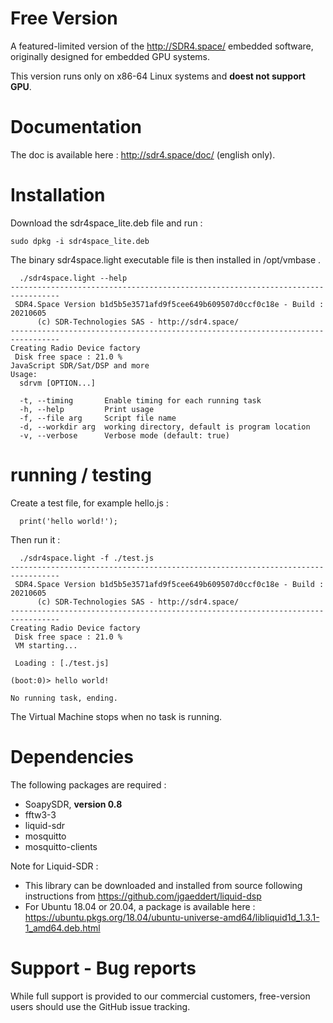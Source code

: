 # Free Version
A featured-limited version of the http://SDR4.space/ embedded software, originally designed for embedded GPU systems.

This version runs only on x86-64 Linux systems and __doest not support GPU__.

# Documentation

The doc is available here : http://sdr4.space/doc/ (english only).

# Installation

Download the sdr4space_lite.deb file and run :   
```
sudo dpkg -i sdr4space_lite.deb
```

The binary sdr4space.light executable file is then installed in /opt/vmbase . 

```
  ./sdr4space.light --help
---------------------------------------------------------------------------------
 SDR4.Space Version b1d5b5e3571afd9f5cee649b609507d0ccf0c18e - Build : 20210605
      (c) SDR-Technologies SAS - http://sdr4.space/
---------------------------------------------------------------------------------
Creating Radio Device factory
 Disk free space : 21.0 % 
JavaScript SDR/Sat/DSP and more
Usage:
  sdrvm [OPTION...]

  -t, --timing       Enable timing for each running task
  -h, --help         Print usage
  -f, --file arg     Script file name
  -d, --workdir arg  working directory, default is program location 
  -v, --verbose      Verbose mode (default: true)
```

# running / testing

Create a test file, for example hello.js :  
```
  print('hello world!');
```
  
 Then run it :  
```
  ./sdr4space.light -f ./test.js 
---------------------------------------------------------------------------------
 SDR4.Space Version b1d5b5e3571afd9f5cee649b609507d0ccf0c18e - Build : 20210605
      (c) SDR-Technologies SAS - http://sdr4.space/
---------------------------------------------------------------------------------
Creating Radio Device factory
 Disk free space : 21.0 % 
 VM starting...

 Loading : [./test.js]

(boot:0)> hello world!

No running task, ending.

```

The Virtual Machine stops when no task is running.

# Dependencies 

The following packages are required :
* SoapySDR, __version 0.8__
* fftw3-3
* liquid-sdr
* mosquitto
* mosquitto-clients

Note for Liquid-SDR :
* This library can be downloaded and installed from source following instructions from https://github.com/jgaeddert/liquid-dsp
* For Ubuntu 18.04 or 20.04, a package is available here : https://ubuntu.pkgs.org/18.04/ubuntu-universe-amd64/libliquid1d_1.3.1-1_amd64.deb.html



# Support - Bug reports

While full support is provided to our commercial customers, free-version users should use the GitHub issue tracking.


